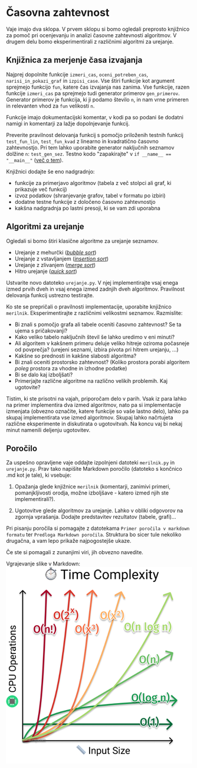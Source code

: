 # Časovna zahtevnost
Vaje imajo dva sklopa. V prvem sklopu si bomo ogledali preprosto knjižnico za pomoč pri ocenjevanju in analizi časovne zahtevnosti algoritmov. V drugem delu bomo eksperimentirali z različnimi algoritmi za urejanje.


## Knjižnica za merjenje časa izvajanja

Najprej dopolnite funkcije `izmeri_cas`, `oceni_potreben_cas`, `narisi_in_pokazi_graf` in `izpisi_case`. Vse štiri funkcije kot argument sprejmejo funkcijo `fun`, katere čas izvajanja nas zanima. Vse funkcije, razen  funkcije `izmeri_cas` pa sprejmejo tudi generator primerov `gen_primerov`. Generator primerov je funkcija, ki ji podamo število `n`, in nam vrne primeren in relevanten vhod za `fun` velikosti `n`.

Funkcije imajo dokumentacijski komentar, v kodi pa so podani še dodatni namigi in komentarji za lažje dopolnjevanje funkcij.

Preverite pravilnost delovanja funkcij s pomočjo priloženih testnih funkcij `test_fun_lin`, `test_fun_kvad` z linearno in kvadratično časovno zahtevnostjo. Pri tem lahko uporabite generator naključnih seznamov dolžine `n`: `test_gen_sez`. Testno kodo "zapakirajte" v `if __name__ == "__main__"` ([več o tem](https://realpython.com/if-name-main-python/)).

Knjižnici dodajte še eno nadgradnjo:
* funkcije za primerjavo algoritmov (tabela z več stolpci ali graf, ki prikazuje več funkcij)
* izvoz podatkov (shranjevanje grafov, tabel v formatu po izbiri)
* dodatne testne funkcije z določeno časovno zahtevnostjo
* kakšna nadgradnja po lastni presoji, ki se vam zdi uporabna


## Algoritmi za urejanje
Ogledali si bomo štiri klasične algoritme za urejanje seznamov.
* Urejanje z mehurčki ([_bubble sort_](https://en.wikipedia.org/wiki/Bubble_sort))
* Urejanje z vstavljanjem ([_insertion sort_](https://en.wikipedia.org/wiki/Insertion_sort))
* Urejanje z zlivanjem ([_merge sort_](https://en.wikipedia.org/wiki/Merge_sort))
* Hitro urejanje ([_quick sort_](https://en.wikipedia.org/wiki/Quicksort))

Ustvarite novo datoteko `urejanje.py`. V njej implementirajte vsaj enega izmed prvih dveh in vsaj enega izmed zadnjih dveh algoritmov. Pravilnost delovanja funkcij ustrezno testirajte.  

Ko ste se prepričali o pravilnosti implementacije, uporabite knjižnico `merilnik`. Eksperimentirajte z različnimi velikostmi seznamov. Razmislite:
* Bi znali s pomočjo grafa ali tabele oceniti časovno zahtevnost? Se ta ujema s pričakovanji?
* Kako veliko tabelo naključnih števil še lahko uredimo v eni minuti?
* Ali algoritem v kakšnem primeru deluje veliko hitreje oziroma počasneje od povprečja? (urejeni seznami, izbira pivota pri hitrem urejanju, ...)
* Kakšne so prednosti in kakšne slabosti algoritma?
* Bi znali oceniti prostorsko zahtevnost? (Koliko prostora porabi algoritem _poleg_ prostora za vhodne in izhodne podatke)
* Bi se dalo kaj izboljšati?
* Primerjajte različne algoritme na različno velikih problemih. Kaj ugotovite?

Tistim, ki ste prisotni na vajah, priporočam delo v parih. Vsak iz para lahko na primer implementira dva izmed algoritmov, nato pa si implementacije izmenjata (obvezno označite, katere funkcije so vaše lastno delo), lahko pa skupaj implementirata vse izmed algoritmov. Skupaj lahko načrtujeta različne eksperimente in diskutirata o ugotovitvah. Na koncu vaj bi nekaj minut namenili deljenju ugotovitev.


## Poročilo

Za uspešno opravljene vaje oddajte izpolnjeni datoteki `merilnik.py` in `urejanje.py`. Prav tako napišite Markdown poročilo (datoteko s končnico .md kot je tale), ki vsebuje:

1. Opažanja glede knjižnice `merilnik` (komentarji, zanimivi primeri, pomanjkljivosti orodja, možne izboljšave - katero izmed njih ste implementirali?).

2. Ugotovitve glede algoritmov za urejanje. Lahko v obliki odgovorov na zgornja vprašanja. Dodajte predstavitev rezultatov (tabele, grafi)...

Pri pisanju poročila si pomagajte z datotekama `Primer poročila v markdown formatu` ter `Predloga Markdown poročila`. Struktura bo sicer tule nekoliko drugačna, a vam lepo prikaže najpogostejše ukaze.

Če ste si pomagali z zunanjimi viri, jih obvezno navedite.

Vgrajevanje slike v Markdown:
![Časovne zahtevnosti](time-complexity-examples.png)